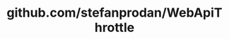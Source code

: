 ---
layout: post
title: github.com/stefanprodan/WebApiThrottle
categories: link
tags: [انگلیسی, برنامه‌نویسی]
---